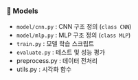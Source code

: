 ### 🧠 Models
- `model/cnn.py` : CNN 구조 정의 (`class CNN`)
- `model/mlp.py` : MLP 구조 정의 (`class MLP`)
- `train.py` : 모델 학습 스크립트
- `evaluate.py` : 테스트 및 성능 평가
- preprocess.py : 데이터 전처리
- utils.py : 시각화 함수
